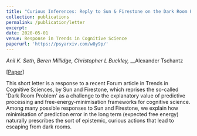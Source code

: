 ```yaml
---
title: "Curious Inferences: Reply to Sun & Firestone on the Dark Room Problem"
collection: publications
permalink: /publication/letter
excerpt: 
date: 2020-05-01
venue: Response in Trends in Cognitive Science
paperurl: 'https://psyarxiv.com/w8y9p/'
---
```


_Anil K. Seth, Beren Millidge, Christopher L Buckley,_ __Alexander Tschantz

[[Paper](https://psyarxiv.com/w8y9p/)] 

This short letter is a response to a recent Forum article in Trends in Cognitive Sciences, by Sun and Firestone, which reprises the so-called 'Dark Room Problem' as a challenge to the explanatory value of predictive processing and free-energy-minimisation frameworks for cognitive science. Among many possible responses to Sun and Firestone, we explain how minimisation of prediction error in the long term (expected free energy) naturally prescribes the sort of epistemic, curious actions that lead to escaping from dark rooms.
